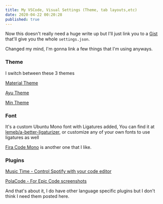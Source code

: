 ```yaml
---
title: My VSCode, Visual Settings (Theme, tab layouts,etc)
date: 2020-04-22 00:20:28
published: true
---
```


Now this doesn't really need a huge write up but I'll just link you to a
[Gist](https://gist.github.com/barelyhuman/cab9d7598b3251d3aee04201cb1c137a)
that'll give you the whole `settings.json`.

Changed my mind, I'm gonna link a few things that I'm using anyways.

### Theme

I switch between these 3 themes

[Material Theme](https://marketplace.visualstudio.com/items?itemName=Equinusocio.vsc-material-theme)

[Ayu Theme](https://marketplace.visualstudio.com/items?itemName=teabyii.ayu)

[Min Theme](https://marketplace.visualstudio.com/items?itemName=miguelsolorio.min-theme)

### Font

It's a custom Ubuntu Mono font with Ligatures added, You can find it at
[lemeb/a-better-ligaturizer](https://github.com/lemeb/a-better-ligaturizer), or
customize any of your own fonts to use ligatures as well

[Fira Code Mono](https://github.com/tonsky/FiraCode) is another one that I like.

### Plugins

[Music Time - Control Spotify with your code editor](https://www.software.com/music-time)

[PolaCode - For Epic Code screenshots](https://marketplace.visualstudio.com/items?itemName=pnp.polacode)

And that's about it, I do have other language specific plugins but I don't think
I need them posted here.
